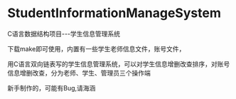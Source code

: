 # StudentInformationManageSystem
C语言数据结构项目---学生信息管理系统

下载make即可使用，内置有一些学生老师信息文件，账号文件，

用C语言双向链表写的学生信息管理系统，可以对学生信息增删改查排序，对账号信息增删改查，分为老师、学生、管理员三个操作端

新手制作的，可能有Bug,请海涵
